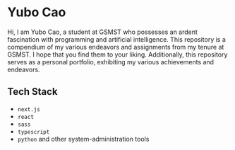 # Yubo Cao

Hi, I am Yubo Cao, a student at GSMST who possesses an ardent fascination with programming and
artificial intelligence. This repository is a compendium of my various endeavors and assignments
from my tenure at GSMST. I hope that you find them to your liking. Additionally, this repository
serves as a personal portfolio, exhibiting my various achievements and endeavors.

## Tech Stack

-   `next.js`
-   `react`
-   `sass`
-   `typescript`
-   `python` and other system-administration tools
